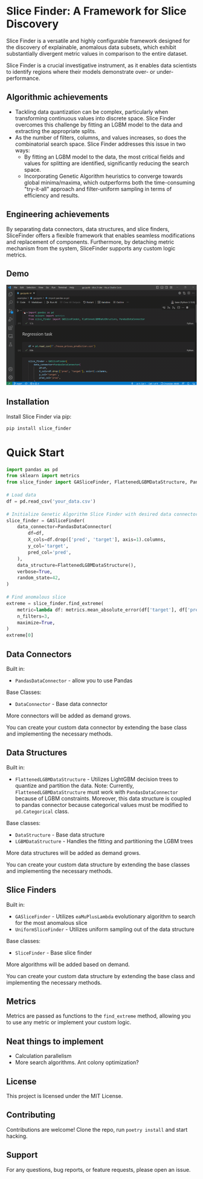 # Slice Finder: A Framework for Slice Discovery

Slice Finder is a versatile and highly configurable framework designed for the discovery of explainable, anomalous data subsets, which exhibit substantially divergent metric values in comparison to the entire dataset.

Slice Finder is a crucial investigative instrument, as it enables data scientists to identify regions where their models demonstrate over- or under-performance.

## Algorithmic achievements
* Tackling data quantization can be complex, particularly when transforming continuous values into discrete space. Slice Finder overcomes this challenge by fitting an LGBM model to the data and extracting the appropriate splits.
* As the number of filters, columns, and values increases, so does the combinatorial search space. Slice Finder addresses this issue in two ways:
    * By fitting an LGBM model to the data, the most critical fields and values for splitting are identified, significantly reducing the search space.
    * Incorporating Genetic Algorithm heuristics to converge towards global minima/maxima, which outperforms both the time-consuming "try-it-all" approach and filter-uniform sampling in terms of efficiency and results.

## Engineering achievements
By separating data connectors, data structures, and slice finders, SliceFinder offers a flexible framework that enables seamless modifications and replacement of components. Furthermore, by detaching metric mechanism from the system, SliceFinder supports any custom logic metrics.

## Demo
![GA search for anomalous subset with high MSE](./examples/demo.gif)

## Installation
Install Slice Finder via pip:
```python
pip install slice_finder
```

# Quick Start
```python
import pandas as pd
from sklearn import metrics
from slice_finder import GASliceFinder, FlattenedLGBMDataStructure, PandasDataConnector

# Load data
df = pd.read_csv('your_data.csv')

# Initialize Genetic Algorithm Slice Finder with desired data connector and data structure
slice_finder = GASliceFinder(
    data_connector=PandasDataConnector(
        df=df,
        X_cols=df.drop(['pred', 'target'], axis=1).columns,
        y_col='target',
        pred_col='pred',
    ),
    data_structure=FlattenedLGBMDataStructure(),
    verbose=True,
    random_state=42,
)

# Find anomalous slice
extreme = slice_finder.find_extreme(
    metric=lambda df: metrics.mean_absolute_error(df['target'], df['pred']),
    n_filters=3,
    maximize=True,
)
extreme[0]
```

## Data Connectors
Built in:
* `PandasDataConnector` - allow you to use Pandas

Base Classes:
* `DataConnector` - Base data connector

More connectors will be added as demand grows.

You can create your custom data connector by extending the base class and implementing the necessary methods.

## Data Structures
Built in:
* `FlattenedLGBMDataStructure` - Utilizes LightGBM decision trees to quantize and partition the data.
Note: Currently, `FlattenedLGBMDataStructure` must work with `PandasDataConnector` because of LGBM constraints. Moreover, this data structure is coupled to pandas connector because categorical values must be modified to `pd.Categorical` class.

Base classes:
* `DataStructure` - Base data structure
* `LGBMDataStructure` - Handles the fitting and partitioning the LGBM trees

More data structures will be added as demand grows.

You can create your custom data structure by extending the base classes and implementing the necessary methods.

## Slice Finders
Built in:
* `GASliceFinder` - Utilizes `eaMuPlusLambda` evolutionary algorithm to search for the most anomalous slice
* `UniformSliceFinder` - Utilizes uniform sampling out of the data structure

Base classes:
* `SliceFinder` - Base slice finder

More algorithms will be added based on demand. 

You can create your custom data structure by extending the base class and implementing the necessary methods.

## Metrics
Metrics are passed as functions to the `find_extreme` method, allowing you to use any metric or implement your custom logic.

## Neat things to implement
* Calculation parallelism
* More search algorithms. Ant colony optimization?

## License
This project is licensed under the MIT License.

## Contributing
Contributions are welcome!
Clone the repo, run `poetry install` and start hacking.

## Support
For any questions, bug reports, or feature requests, please open an issue.